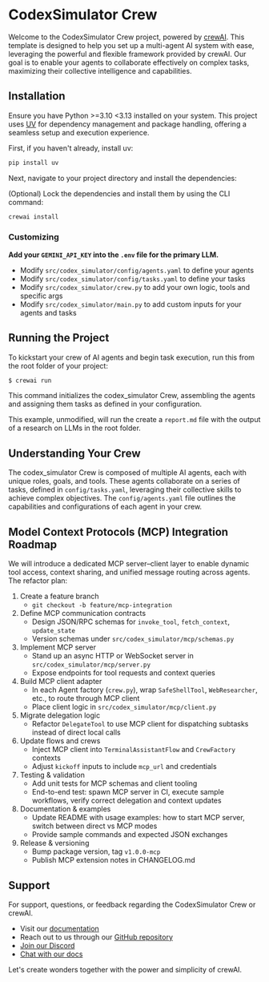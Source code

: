 # CodexSimulator Crew

Welcome to the CodexSimulator Crew project, powered by [crewAI](https://crewai.com). This template is designed to help you set up a multi-agent AI system with ease, leveraging the powerful and flexible framework provided by crewAI. Our goal is to enable your agents to collaborate effectively on complex tasks, maximizing their collective intelligence and capabilities.

## Installation

Ensure you have Python >=3.10 <3.13 installed on your system. This project uses [UV](https://docs.astral.sh/uv/) for dependency management and package handling, offering a seamless setup and execution experience.

First, if you haven't already, install uv:

```bash
pip install uv
```

Next, navigate to your project directory and install the dependencies:

(Optional) Lock the dependencies and install them by using the CLI command:
```bash
crewai install
```
### Customizing

**Add your `GEMINI_API_KEY` into the `.env` file for the primary LLM.**

- Modify `src/codex_simulator/config/agents.yaml` to define your agents
- Modify `src/codex_simulator/config/tasks.yaml` to define your tasks
- Modify `src/codex_simulator/crew.py` to add your own logic, tools and specific args
- Modify `src/codex_simulator/main.py` to add custom inputs for your agents and tasks

## Running the Project

To kickstart your crew of AI agents and begin task execution, run this from the root folder of your project:

```bash
$ crewai run
```

This command initializes the codex_simulator Crew, assembling the agents and assigning them tasks as defined in your configuration.

This example, unmodified, will run the create a `report.md` file with the output of a research on LLMs in the root folder.

## Understanding Your Crew

The codex_simulator Crew is composed of multiple AI agents, each with unique roles, goals, and tools. These agents collaborate on a series of tasks, defined in `config/tasks.yaml`, leveraging their collective skills to achieve complex objectives. The `config/agents.yaml` file outlines the capabilities and configurations of each agent in your crew.

## Model Context Protocols (MCP) Integration Roadmap

We will introduce a dedicated MCP server–client layer to enable dynamic tool access, context sharing, and unified message routing across agents. The refactor plan:

1. Create a feature branch  
   - `git checkout -b feature/mcp-integration`  
2. Define MCP communication contracts  
   - Design JSON/RPC schemas for `invoke_tool`, `fetch_context`, `update_state`  
   - Version schemas under `src/codex_simulator/mcp/schemas.py`  
3. Implement MCP server  
   - Stand up an async HTTP or WebSocket server in `src/codex_simulator/mcp/server.py`  
   - Expose endpoints for tool requests and context queries  
4. Build MCP client adapter  
   - In each Agent factory (`crew.py`), wrap `SafeShellTool`, `WebResearcher`, etc., to route through MCP client  
   - Place client logic in `src/codex_simulator/mcp/client.py`  
5. Migrate delegation logic  
   - Refactor `DelegateTool` to use MCP client for dispatching subtasks instead of direct local calls  
6. Update flows and crews  
   - Inject MCP client into `TerminalAssistantFlow` and `CrewFactory` contexts  
   - Adjust `kickoff` inputs to include `mcp_url` and credentials  
7. Testing & validation  
   - Add unit tests for MCP schemas and client tooling  
   - End-to-end test: spawn MCP server in CI, execute sample workflows, verify correct delegation and context updates  
8. Documentation & examples  
   - Update README with usage examples: how to start MCP server, switch between direct vs MCP modes  
   - Provide sample commands and expected JSON exchanges  
9. Release & versioning  
   - Bump package version, tag `v1.0.0-mcp`  
   - Publish MCP extension notes in CHANGELOG.md

## Support

For support, questions, or feedback regarding the CodexSimulator Crew or crewAI.
- Visit our [documentation](https://docs.crewai.com)
- Reach out to us through our [GitHub repository](https://github.com/joaomdmoura/crewai)
- [Join our Discord](https://discord.com/invite/X4JWnZnxPb)
- [Chat with our docs](https://chatg.pt/DWjSBZn)

Let's create wonders together with the power and simplicity of crewAI.
